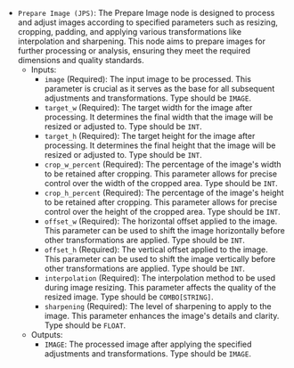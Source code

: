- `Prepare Image (JPS)`: The Prepare Image node is designed to process and adjust images according to specified parameters such as resizing, cropping, padding, and applying various transformations like interpolation and sharpening. This node aims to prepare images for further processing or analysis, ensuring they meet the required dimensions and quality standards.
    - Inputs:
        - `image` (Required): The input image to be processed. This parameter is crucial as it serves as the base for all subsequent adjustments and transformations. Type should be `IMAGE`.
        - `target_w` (Required): The target width for the image after processing. It determines the final width that the image will be resized or adjusted to. Type should be `INT`.
        - `target_h` (Required): The target height for the image after processing. It determines the final height that the image will be resized or adjusted to. Type should be `INT`.
        - `crop_w_percent` (Required): The percentage of the image's width to be retained after cropping. This parameter allows for precise control over the width of the cropped area. Type should be `INT`.
        - `crop_h_percent` (Required): The percentage of the image's height to be retained after cropping. This parameter allows for precise control over the height of the cropped area. Type should be `INT`.
        - `offset_w` (Required): The horizontal offset applied to the image. This parameter can be used to shift the image horizontally before other transformations are applied. Type should be `INT`.
        - `offset_h` (Required): The vertical offset applied to the image. This parameter can be used to shift the image vertically before other transformations are applied. Type should be `INT`.
        - `interpolation` (Required): The interpolation method to be used during image resizing. This parameter affects the quality of the resized image. Type should be `COMBO[STRING]`.
        - `sharpening` (Required): The level of sharpening to apply to the image. This parameter enhances the image's details and clarity. Type should be `FLOAT`.
    - Outputs:
        - `IMAGE`: The processed image after applying the specified adjustments and transformations. Type should be `IMAGE`.
